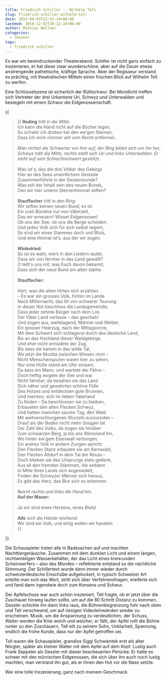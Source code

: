 ```yaml
---
title: Friedrich Schiller -- Wilhelm Tell
slug: friedrich-schiller-wilhelm-tell
date: 2013-04-03T22:55:24+00:00
lastmod: 2018-12-07T20:22:24+00:00
author: Mathias Wellner
categories:
  - theater
tags:
  - friedrich schiller
---
```

Es war ein beeindruckender Theaterabend. Schiller ist nicht ganz einfach zu inszenieren, er hat diese zwar wunderschöne, aber auf die Dauer etwas anstrengende pathetische, kräftige Sprache. Aber der Regisseur verstand es prächtig, mit theatralischen Mitteln einen frischen Blick auf Wilhelm Tell zu werfen. 
<!--more-->

Eine Schlüsselszene ist sicherlich der Rütlischwur. Bei Mondlicht treffen sich Vertreter der drei Urkantone Uri, Schwyz und Unterwalden und besiegeln mit einem Schwur die Eidgenossenschaft. 

{{<blockquote>}}
<strong>Reding</strong> <em>tritt in die Mitte:</em><br>
Ich kann die Hand nicht auf die Bücher legen,<br>
So schwör ich droben bei den ew&#8217;gen Sternen,<br>
Dass ich mich nimmer will vom Recht entfernen.<br>
<br>
<em>Man richtet die Schwerter vor ihm auf, der Ring bildet sich um ihn her, Schwyz hält die Mitte, rechts stellt sich Uri und links Unterwalden. Er steht auf sein Schlachtschwert gestützt.</em><br>
<br>
Was ist's, das die drei Völker des Gebirgs<br>
Hier an des Sees unwirtlichem Gestade<br>
Zusammenführte in der Geisterstunde?<br>
Was soll der Inhalt sein des neuen Bunds,<br>
Den wir hier unterm Sternenhimmel stiften?<br>
<br>
<strong>Stauffacher</strong> <em>tritt in den Ring:</em><br>
Wir stiften keinen neuen Bund, es ist<br>
Ein uralt Bündnis nur von Väterzeit,<br>
Das wir erneuern! Wisset Eidgenossen!<br>
Ob uns der See, ob uns die Berge scheiden,<br>
Und jedes Volk sich für sich selbst regiert,<br>
So sind wir eines Stammes doch und Bluts,<br>
Und eine Heimat ist&#8217;s, aus der wir zogen.<br>
<br>
<strong>Winkelried:</strong><br>
So ist es wahr, wie&#8217;s in den Liedern lautet,<br>
Dass wir von fernher in das Land gewallt?<br>
O teilt's uns mit, was Euch davon bekannt,<br>
Dass sich der neue Bund am alten stärke.<br>
<br>
<strong>Stauffacher:</strong><br>  
Hört, was die alten Hirten sich erzählen.<br>
– Es war ein grosses Volk, hinten im Lande<br>
Nach Mitternacht, das litt von schwerer Teurung.<br>
In dieser Not beschloss die Landsgemeinde,<br>
Dass jeder zehnte Bürger nach dem Los<br>
Der Väter Land verlasse – das geschah!<br>
Und zogen aus, wehklagend, Männer und Weiber,<br>
Ein grosser Heerzug, nach der Mittagsonne,<br>
Mit dem Schwert sich schlagend durch das deutsche Land,<br>
Bis an das Hochland dieser Waldgebirge.<br>
Und eher nicht ermüdete der Zug,<br>
Bis dass sie kamen in das wilde Tal,<br>
Wo jetzt die Muotta zwischen Wiesen rinnt –<br>
Nicht Menschenspuren waren hier zu sehen,<br>
Nur eine Hütte stand am Ufer einsam,<br>
Da sass ein Mann, und wartete der Fähre –<br>
Doch heftig wogete der See und war<br>
Nicht fahrbar; da besahen sie das Land<br>
Sich näher und gewahrten schöne Fülle<br>
Des Holzes und entdeckten gute Brunnen,<br>
Und meinten, sich im lieben Vaterland<br>
Zu finden – Da beschlossen sie zu bleiben,<br>
Erbaueten den alten Flecken Schwyz,<br>
Und hatten manchen sauren Tag, den Wald<br>
Mit weitverschlungenen Wurzeln auszuroden –<br>
Drauf als der Boden nicht mehr Gnügen tat<br>
Der Zahl des Volks, da zogen sie hinüber<br>
Zum schwarzen Berg, ja bis ans Weissland hin,<br>
Wo hinter ew'gem Eiseswall verborgen,<br>
Ein andres Volk in andern Zungen spricht.<br>
Den Flecken Stanz erbauten sie am Kernwald,<br>
Den Flecken Altdorf in dem Tal der Reuss –<br>
Doch blieben sie des Ursprungs stets gedenk,<br>
Aus all den fremden Stämmen, die seitdem<br>
In Mitte ihres Lands sich angesiedelt,<br>
Finden die Schwyzer Männer sich heraus,<br>
Es gibt das Herz, das Blut sich zu erkennen.<br>
<br>
<em>Reicht rechts und links die Hand hin.</em><br>
<strong>Auf der Mauer:</strong><br>  
Ja wir sind eines Herzens, eines Bluts!<br>
<br> 
<strong>Alle</strong> <em>sich die Hände reichend:</em><br>
Wir sind ein Volk, und einig wollen wir handeln.<br>
{{</blockquote>}}

Die Schauspieler traten alle in Badesachen auf und machten Nachttiergeräusche. Zusammen mit dem dunklen Licht und einem langen, rechtwinkligen Wasserbehälter, der das Licht eines kreisrunden Scheinwerfers &ndash; also des Mondes &ndash; reflektierte entstand so die nächtliche Stimmung. Der Schillertext wurde dann immer wieder durch schweizerdeutsche Einschübe aufgelockert, in typisch Schweizer Art erteilte man sich das Wort, stritt sich über Verfahrensfragen, ereiferte sich und fand dann irgendwie doch zum Konsens und Schwur. 

Der Apfelschuss war auch schön inszeniert, Tell fragte, ob er jetzt über die Zuschauer hinweg laufen sollte, um auf die 80 Schritt Distanz zu kommen. Gessler schickte ihn dann links raus, die Bühnenbegrenzung fuhr nach oben und Tell verschwand, um auf riesigen Videoleinwänden wieder zu erscheinen. Musik, um die Anspannung zu verdeutlichen, der Schuss, Walter werden die Knie weich und weicher, er fällt, der Apfel rollt die Bühne runter zu den Zuschauern, Tell eilt zu seinem Sohn, Unklarheit, Spannung, endlich die frohe Kunde, dass nur der Apfel getroffen sei. 

Toll waren die Schauspieler, grandios Siggi Schwientek erst als alter Nörgler, später als kleiner Walter mit dem Apfel auf dem Kopf. Lustig auch Frank Seppeler als Gessler mit dieser bescheuerten Perücke. Er hatte es schwer mit den mürrischen Eidgenossen, die sich über ihn auch noch lustig machten, man verstand ihn gut, als er ihnen den Hut vor die Nase setzte. 

War eine tolle Inszenierung, ganz nach meinem Geschmack.